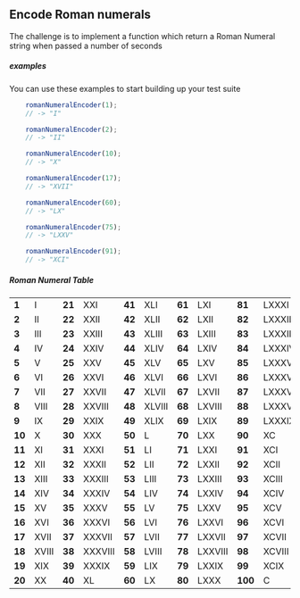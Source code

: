 ## Encode Roman numerals

The challenge is to implement a function which return a Roman Numeral string when passed a number of seconds

##### examples

You can use these examples to start building up your test suite

```javascript
    romanNumeralEncoder(1);
    // -> "I"
```

```javascript
    romanNumeralEncoder(2);
    // -> "II"
```

```javascript
    romanNumeralEncoder(10);
    // -> "X"
```

```javascript
    romanNumeralEncoder(17);
    // -> "XVII"
```


```javascript
    romanNumeralEncoder(60);
    // -> "LX"
```

```javascript
    romanNumeralEncoder(75);
    // -> "LXXV"
```

```javascript
    romanNumeralEncoder(91);
    // -> "XCI"
```

##### Roman Numeral Table

<table>

<tbody><tr><td class="alternate"><b>	1	</b></td><td>	I	</td><td class="alternate"><b>	21	</b></td><td>	XXI	</td><td class="alternate"><b>	41	</b></td><td>	XLI	</td><td class="alternate"><b>	61	</b></td><td>	LXI	</td><td class="alternate"><b>	81	</b></td><td>	LXXXI	</td></tr>
<tr><td class="alternate"><b>	2	</b></td><td>	II	</td><td class="alternate"><b>	22	</b></td><td>	XXII	</td><td class="alternate"><b>	42	</b></td><td>	XLII	</td><td class="alternate"><b>	62	</b></td><td>	LXII	</td><td class="alternate"><b>	82	</b></td><td>	LXXXII	</td></tr>
<tr><td class="alternate"><b>	3	</b></td><td>	III	</td><td class="alternate"><b>	23	</b></td><td>	XXIII	</td><td class="alternate"><b>	43	</b></td><td>	XLIII	</td><td class="alternate"><b>	63	</b></td><td>	LXIII	</td><td class="alternate"><b>	83	</b></td><td>	LXXXIII	</td></tr>
<tr><td class="alternate"><b>	4	</b></td><td>	IV	</td><td class="alternate"><b>	24	</b></td><td>	XXIV	</td><td class="alternate"><b>	44	</b></td><td>	XLIV	</td><td class="alternate"><b>	64	</b></td><td>	LXIV	</td><td class="alternate"><b>	84	</b></td><td>	LXXXIV	</td></tr>
<tr><td class="alternate"><b>	5	</b></td><td>	V	</td><td class="alternate"><b>	25	</b></td><td>	XXV	</td><td class="alternate"><b>	45	</b></td><td>	XLV	</td><td class="alternate"><b>	65	</b></td><td>	LXV	</td><td class="alternate"><b>	85	</b></td><td>	LXXXV	</td></tr>
<tr><td class="alternate"><b>	6	</b></td><td>	VI	</td><td class="alternate"><b>	26	</b></td><td>	XXVI	</td><td class="alternate"><b>	46	</b></td><td>	XLVI	</td><td class="alternate"><b>	66	</b></td><td>	LXVI	</td><td class="alternate"><b>	86	</b></td><td>	LXXXVI	</td></tr>
<tr><td class="alternate"><b>	7	</b></td><td>	VII	</td><td class="alternate"><b>	27	</b></td><td>	XXVII	</td><td class="alternate"><b>	47	</b></td><td>	XLVII	</td><td class="alternate"><b>	67	</b></td><td>	LXVII	</td><td class="alternate"><b>	87	</b></td><td>	LXXXVII	</td></tr>
<tr><td class="alternate"><b>	8	</b></td><td>	VIII	</td><td class="alternate"><b>	28	</b></td><td>	XXVIII	</td><td class="alternate"><b>	48	</b></td><td>	XLVIII	</td><td class="alternate"><b>	68	</b></td><td>	LXVIII	</td><td class="alternate"><b>	88	</b></td><td>	LXXXVIII	</td></tr>
<tr><td class="alternate"><b>	9	</b></td><td>	IX	</td><td class="alternate"><b>	29	</b></td><td>	XXIX	</td><td class="alternate"><b>	49	</b></td><td>	XLIX	</td><td class="alternate"><b>	69	</b></td><td>	LXIX	</td><td class="alternate"><b>	89	</b></td><td>	LXXXIX	</td></tr>
<tr><td class="alternate"><b>	10	</b></td><td>	X	</td><td class="alternate"><b>	30	</b></td><td>	XXX	</td><td class="alternate"><b>	50	</b></td><td>	L	</td><td class="alternate"><b>	70	</b></td><td>	LXX	</td><td class="alternate"><b>	90	</b></td><td>	XC	</td></tr>
<tr><td class="alternate"><b>	11	</b></td><td>	XI	</td><td class="alternate"><b>	31	</b></td><td>	XXXI	</td><td class="alternate"><b>	51	</b></td><td>	LI	</td><td class="alternate"><b>	71	</b></td><td>	LXXI	</td><td class="alternate"><b>	91	</b></td><td>	XCI	</td></tr>
<tr><td class="alternate"><b>	12	</b></td><td>	XII	</td><td class="alternate"><b>	32	</b></td><td>	XXXII	</td><td class="alternate"><b>	52	</b></td><td>	LII	</td><td class="alternate"><b>	72	</b></td><td>	LXXII	</td><td class="alternate"><b>	92	</b></td><td>	XCII	</td></tr>
<tr><td class="alternate"><b>	13	</b></td><td>	XIII	</td><td class="alternate"><b>	33	</b></td><td>	XXXIII	</td><td class="alternate"><b>	53	</b></td><td>	LIII	</td><td class="alternate"><b>	73	</b></td><td>	LXXIII	</td><td class="alternate"><b>	93	</b></td><td>	XCIII	</td></tr>
<tr><td class="alternate"><b>	14	</b></td><td>	XIV	</td><td class="alternate"><b>	34	</b></td><td>	XXXIV	</td><td class="alternate"><b>	54	</b></td><td>	LIV	</td><td class="alternate"><b>	74	</b></td><td>	LXXIV	</td><td class="alternate"><b>	94	</b></td><td>	XCIV	</td></tr>
<tr><td class="alternate"><b>	15	</b></td><td>	XV	</td><td class="alternate"><b>	35	</b></td><td>	XXXV	</td><td class="alternate"><b>	55	</b></td><td>	LV	</td><td class="alternate"><b>	75	</b></td><td>	LXXV	</td><td class="alternate"><b>	95	</b></td><td>	XCV	</td></tr>
<tr><td class="alternate"><b>	16	</b></td><td>	XVI	</td><td class="alternate"><b>	36	</b></td><td>	XXXVI	</td><td class="alternate"><b>	56	</b></td><td>	LVI	</td><td class="alternate"><b>	76	</b></td><td>	LXXVI	</td><td class="alternate"><b>	96	</b></td><td>	XCVI	</td></tr>
<tr><td class="alternate"><b>	17	</b></td><td>	XVII	</td><td class="alternate"><b>	37	</b></td><td>	XXXVII	</td><td class="alternate"><b>	57	</b></td><td>	LVII	</td><td class="alternate"><b>	77	</b></td><td>	LXXVII	</td><td class="alternate"><b>	97	</b></td><td>	XCVII	</td></tr>
<tr><td class="alternate"><b>	18	</b></td><td>	XVIII	</td><td class="alternate"><b>	38	</b></td><td>	XXXVIII	</td><td class="alternate"><b>	58	</b></td><td>	LVIII	</td><td class="alternate"><b>	78	</b></td><td>	LXXVIII	</td><td class="alternate"><b>	98	</b></td><td>	XCVIII	</td></tr>
<tr><td class="alternate"><b>	19	</b></td><td>	XIX	</td><td class="alternate"><b>	39	</b></td><td>	XXXIX	</td><td class="alternate"><b>	59	</b></td><td>	LIX	</td><td class="alternate"><b>	79	</b></td><td>	LXXIX	</td><td class="alternate"><b>	99	</b></td><td>	XCIX	</td></tr>
<tr><td class="alternate"><b>	20	</b></td><td>	XX	</td><td class="alternate"><b>	40	</b></td><td>	XL	</td><td class="alternate"><b>	60	</b></td><td>	LX	</td><td class="alternate"><b>	80	</b></td><td>	LXXX	</td><td class="alternate"><b>	100	</b></td><td>	C	</td></tr></tbody></table>

